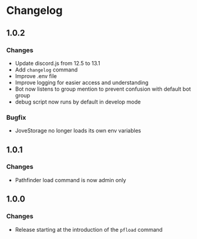 # Changelog

## 1.0.2
### Changes
* Update discord.js from 12.5 to 13.1
* Add `changelog` command
* Improve .env file
* Improve logging for easier access and understanding
* Bot now listens to group mention to prevent confusion with default bot group
* debug script now runs by default in develop mode
### Bugfix
* JoveStorage no longer loads its own env variables

## 1.0.1
### Changes
* Pathfinder load command is now admin only

## 1.0.0
### Changes
* Release starting at the introduction of the `pfload` command